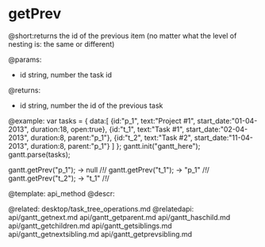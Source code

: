 getPrev
=============
@short:returns the id of the previous item (no matter what the level of nesting is: the same or different)
	

@params:
- id	string, number	the task id


@returns:
- id	string, number	the id of the previous task

@example:
var tasks = {
  data:[
     {id:"p_1", text:"Project #1", start_date:"01-04-2013", duration:18, 
     open:true},
     {id:"t_1", text:"Task #1", start_date:"02-04-2013", duration:8,
     parent:"p_1"},
     {id:"t_2", text:"Task #2", start_date:"11-04-2013", duration:8,
     parent:"p_1"}
   ]
};
gantt.init("gantt_here");
gantt.parse(tasks);

gantt.getPrev("p_1"); ->  null /*!*/
gantt.getPrev("t_1"); -> "p_1" /*!*/
gantt.getPrev("t_2"); -> "t_1"  /*!*/

@template:	api_method
@descr:

@related:
	desktop/task_tree_operations.md
@relatedapi:
	api/gantt_getnext.md
    api/gantt_getparent.md
    api/gantt_haschild.md
    api/gantt_getchildren.md
    api/gantt_getsiblings.md
    api/gantt_getnextsibling.md 
    api/gantt_getprevsibling.md 